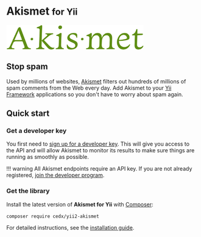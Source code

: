 # Akismet <small>for Yii</small>
![Akismet](img/akismet.png)

## Stop spam
Used by millions of websites, [Akismet](https://akismet.com) filters out hundreds of millions of spam comments from the Web every day.
Add Akismet to your [Yii Framework](http://www.yiiframework.com) applications so you don't have to worry about spam again.

## Quick start

### Get a developer key
You first need to [sign up for a developer key](https://akismet.com/signup/?connect=yes&plan=developer).
This will give you access to the API and will allow Akismet to monitor its results to make sure things are running as smoothly as possible.

!!! warning
    All Akismet endpoints require an API key. If you are not already registered,
    [join the developer program](https://akismet.com/signup/?connect=yes&plan=developer).

### Get the library
Install the latest version of **Akismet for Yii** with [Composer](https://getcomposer.org):

```shell
composer require cedx/yii2-akismet
```

For detailed instructions, see the [installation guide](installation.md).
